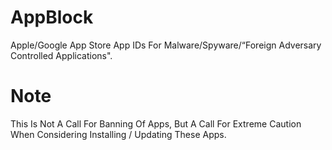 # AppBlock
Apple/Google App Store App IDs For Malware/Spyware/“Foreign Adversary Controlled Applications".

# Note

This Is Not A Call For Banning Of Apps, But A Call For Extreme Caution When Considering Installing / Updating These Apps.
